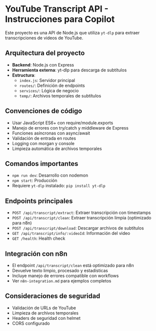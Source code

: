 <!-- Use this file to provide workspace-specific custom instructions to Copilot. For more details, visit https://code.visualstudio.com/docs/copilot/copilot-customization#_use-a-githubcopilotinstructionsmd-file -->

# YouTube Transcript API - Instrucciones para Copilot

Este proyecto es una API de Node.js que utiliza `yt-dlp` para extraer transcripciones de videos de YouTube.

## Arquitectura del proyecto

- **Backend**: Node.js con Express
- **Herramienta externa**: yt-dlp para descarga de subtítulos
- **Estructura**: 
  - `index.js`: Servidor principal
  - `routes/`: Definición de endpoints
  - `services/`: Lógica de negocio
  - `temp/`: Archivos temporales de subtítulos

## Convenciones de código

- Usar JavaScript ES6+ con require/module.exports
- Manejo de errores con try/catch y middleware de Express
- Funciones asíncronas con async/await
- Validación de entrada en routes
- Logging con morgan y console
- Limpieza automática de archivos temporales

## Comandos importantes

- `npm run dev`: Desarrollo con nodemon
- `npm start`: Producción
- Requiere `yt-dlp` instalado: `pip install yt-dlp`

## Endpoints principales

- `POST /api/transcript/extract`: Extraer transcripción con timestamps
- `POST /api/transcript/clean`: Extraer transcripción limpia (optimizado para n8n)
- `POST /api/transcript/download`: Descargar archivos de subtítulos
- `GET /api/transcript/info/:videoId`: Información del video
- `GET /health`: Health check

## Integración con n8n

- El endpoint `/api/transcript/clean` está optimizado para n8n
- Devuelve texto limpio, procesado y estadísticas
- Incluye manejo de errores compatible con workflows
- Ver `n8n-integration.md` para ejemplos completos

## Consideraciones de seguridad

- Validación de URLs de YouTube
- Limpieza de archivos temporales
- Headers de seguridad con helmet
- CORS configurado
